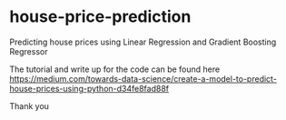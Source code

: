 # house-price-prediction
Predicting house prices using Linear Regression and Gradient Boosting Regressor

The tutorial and write up for the code can be found here 
https://medium.com/towards-data-science/create-a-model-to-predict-house-prices-using-python-d34fe8fad88f

Thank you
